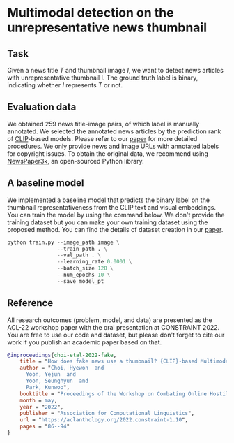 # Multimodal detection on the unrepresentative news thumbnail

## Task

Given a news title *T* and thumbnail image *I*, we want to detect news articles with unrepresentative thumbnail I.
The ground truth label is binary, indicating whether *I* represents *T* or not.

## Evaluation data

We obtained 259 news title-image pairs, of which label is manually annotated. We selected the annotated news articles by the prediction rank of [CLIP](https://openai.com/blog/clip/)-based models. Please refer to our [paper](https://arxiv.org/abs/2204.05533) for more detailed procedures.
We only provide news and image URLs with annotated labels for copyright issues. To obtain the original data, we recommend using [NewsPaper3k](https://newspaper.readthedocs.io/en/latest/), an open-sourced Python library.

## A baseline model

We implemented a baseline model that predicts the binary label on the thumbnail representativeness from the CLIP text and visual embeddings. You can train the model by using the command below. We don't provide the training dataset but you can make your own training dataset using the proposed method. You can find the details of dataset creation in our [paper](https://arxiv.org/abs/2204.05533).

```python
python train.py --image_path image \
                --train_path . \
                --val_path . \
                --learning_rate 0.0001 \
                --batch_size 128 \
                --num_epochs 10 \
                --save model_pt 
```

## Reference

All research outcomes (problem, model, and data) are presented as the ACL-22 workshop paper with the oral presentation at CONSTRAINT 2022. 
You are free to use our code and dataset, but please don't forget to cite our work if you publish an academic paper based on that. 

```bibtex
@inproceedings{choi-etal-2022-fake,
    title = "How does fake news use a thumbnail? {CLIP}-based Multimodal Detection on the Unrepresentative News Image",
    author = "Choi, Hyewon  and
      Yoon, Yejun  and
      Yoon, Seunghyun  and
      Park, Kunwoo",
    booktitle = "Proceedings of the Workshop on Combating Online Hostile Posts in Regional Languages during Emergency Situations",
    month = may,
    year = "2022",
    publisher = "Association for Computational Linguistics",
    url = "https://aclanthology.org/2022.constraint-1.10",
    pages = "86--94"
}
```


